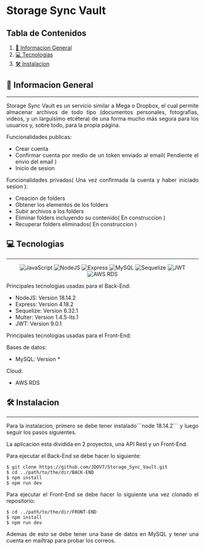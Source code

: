 # Storage Sync Vault

## Tabla de Contenidos
1. [🚀 Informacion General](#-informacion-general)
2. [💻 Tecnologias](#-tecnologias)
3. [🛠️ Instalacion](#%EF%B8%8F-instalacion)
## 🚀 Informacion General
***

<p align="justify">
Storage Sync Vault es un servicio similar a Mega o Dropbox, el cual permite almacenar archivos de todo tipo (documentos personales, fotografías, videos, y un larguísimo etcétera) de una forma mucho más segura para los usuarios y, sobre todo, para la propia página.
</p>

<div align="justify">

Funcionalidades publicas: 
* Crear cuenta
* Confirmar cuenta por medio de un token enviado al email( Pendiente el envio del email )
* Inicio de sesion

Funcionalidades privadas( Una vez confirmada la cuenta y haber iniciado sesion ):
* Creacion de folders
* Obtener los elementos de los folders
* Subir archivos a los folders
* Eliminar folders incluyendo su contenido( En construccion  )
* Recuperar folders eliminados( En construccion )

</div>

## 💻 Tecnologias
***
<div align="center">

![JavaScript](https://img.shields.io/badge/JavaScript-marker?logo=javascript&logoColor=black&color=F7DF1E) ![NodeJS](https://img.shields.io/badge/NodeJS-marker?logo=nodedotjs&labelColor=white) ![Express](https://img.shields.io/badge/Express-marker?color=white) ![MySQL](https://img.shields.io/badge/MySQL-marker?logo=mysql&logoColor=black&labelColor=white&color=67B8D5) ![Sequelize](https://img.shields.io/badge/Sequelize-marker?logo=sequelize&logoColor=67B8D5&labelColor=gray&color=67B8D5) ![JWT](https://img.shields.io/badge/JWT-badge?logo=jsonwebtokens&labelColor=%23000000&color=white) ![AWS RDS](https://img.shields.io/badge/AWS%20RDS-badge?logo=amazonaws&labelColor=gray&color=orange)


</div>


 Principales tecnologias usadas para el Back-End:
* NodeJS: Version 18.14.2
* Express: Version 4.18.2
* Sequelize: Version 6.32.1
* Multer: Version 1.4.5-lts.1
* JWT: Version 9.0.1

Principales tecnologias usadas para el Front-End:

Bases de datos:
* MySQL: Version *

Cloud:
* AWS RDS


## 🛠️ Instalacion
***

<p align="justify">
Para la instalacion, primero se debe tener instalado```node 18.14.2``` y luego seguir los pasos siguientes.

La aplicacion esta dividida en 2 proyectos, una API Rest y un Front-End.

Para ejecutar el Back-End se debe hacer lo siguiente:
</p>

```
$ git clone https://github.com/JDOV7/Storage_Sync_Vault.git
$ cd ../path/to/the/dir/BACK-END
$ npm install
$ npm run dev
```

<p align="justify">
Para ejecutar el Front-End se debe hacer lo siguiente una vez clonado el repositorio:
</p>

```
$ cd ../path/to/the/dir/FRONT-END
$ npm install
$ npm run dev
```
<p align="justify">
Ademas de esto se debe tener una base de datos en MySQL y tener una cuenta en mailtrap para probar los correos.
</p>